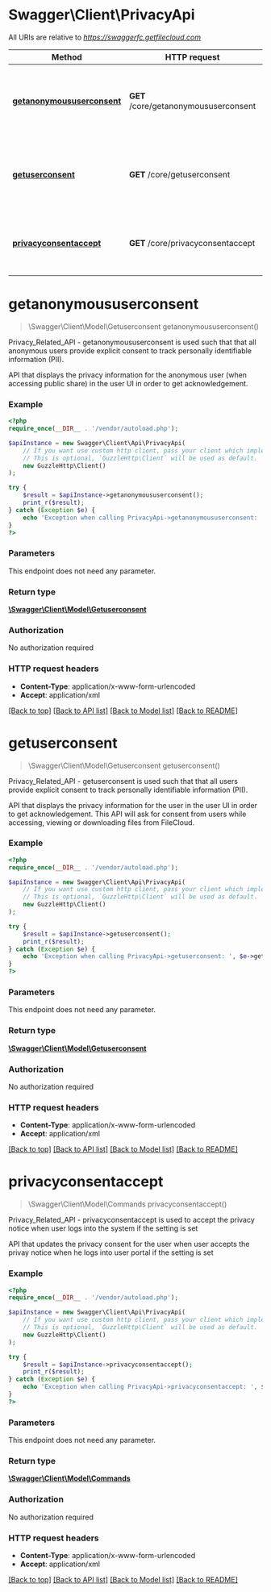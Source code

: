 # Swagger\Client\PrivacyApi

All URIs are relative to *https://swaggerfc.getfilecloud.com*

Method | HTTP request | Description
------------- | ------------- | -------------
[**getanonymoususerconsent**](PrivacyApi.md#getanonymoususerconsent) | **GET** /core/getanonymoususerconsent | Privacy_Related_API - getanonymoususerconsent is used such that that all anonymous users provide explicit consent to track personally identifiable information (PII).
[**getuserconsent**](PrivacyApi.md#getuserconsent) | **GET** /core/getuserconsent | Privacy_Related_API - getuserconsent is used such that that all users provide explicit consent to track personally identifiable information (PII).
[**privacyconsentaccept**](PrivacyApi.md#privacyconsentaccept) | **GET** /core/privacyconsentaccept | Privacy_Related_API - privacyconsentaccept is used to accept the privacy notice when user logs into the system if the setting is set


# **getanonymoususerconsent**
> \Swagger\Client\Model\Getuserconsent getanonymoususerconsent()

Privacy_Related_API - getanonymoususerconsent is used such that that all anonymous users provide explicit consent to track personally identifiable information (PII).

API that displays the privacy information for the anonymous user (when accessing public share) in the user UI in order to get acknowledgement.

### Example
```php
<?php
require_once(__DIR__ . '/vendor/autoload.php');

$apiInstance = new Swagger\Client\Api\PrivacyApi(
    // If you want use custom http client, pass your client which implements `GuzzleHttp\ClientInterface`.
    // This is optional, `GuzzleHttp\Client` will be used as default.
    new GuzzleHttp\Client()
);

try {
    $result = $apiInstance->getanonymoususerconsent();
    print_r($result);
} catch (Exception $e) {
    echo 'Exception when calling PrivacyApi->getanonymoususerconsent: ', $e->getMessage(), PHP_EOL;
}
?>
```

### Parameters
This endpoint does not need any parameter.

### Return type

[**\Swagger\Client\Model\Getuserconsent**](../Model/Getuserconsent.md)

### Authorization

No authorization required

### HTTP request headers

 - **Content-Type**: application/x-www-form-urlencoded
 - **Accept**: application/xml

[[Back to top]](#) [[Back to API list]](../../README.md#documentation-for-api-endpoints) [[Back to Model list]](../../README.md#documentation-for-models) [[Back to README]](../../README.md)

# **getuserconsent**
> \Swagger\Client\Model\Getuserconsent getuserconsent()

Privacy_Related_API - getuserconsent is used such that that all users provide explicit consent to track personally identifiable information (PII).

API that displays the privacy information for the user in the user UI in order to get acknowledgement. This API will ask for consent from users while accessing, viewing or downloading files from FileCloud.

### Example
```php
<?php
require_once(__DIR__ . '/vendor/autoload.php');

$apiInstance = new Swagger\Client\Api\PrivacyApi(
    // If you want use custom http client, pass your client which implements `GuzzleHttp\ClientInterface`.
    // This is optional, `GuzzleHttp\Client` will be used as default.
    new GuzzleHttp\Client()
);

try {
    $result = $apiInstance->getuserconsent();
    print_r($result);
} catch (Exception $e) {
    echo 'Exception when calling PrivacyApi->getuserconsent: ', $e->getMessage(), PHP_EOL;
}
?>
```

### Parameters
This endpoint does not need any parameter.

### Return type

[**\Swagger\Client\Model\Getuserconsent**](../Model/Getuserconsent.md)

### Authorization

No authorization required

### HTTP request headers

 - **Content-Type**: application/x-www-form-urlencoded
 - **Accept**: application/xml

[[Back to top]](#) [[Back to API list]](../../README.md#documentation-for-api-endpoints) [[Back to Model list]](../../README.md#documentation-for-models) [[Back to README]](../../README.md)

# **privacyconsentaccept**
> \Swagger\Client\Model\Commands privacyconsentaccept()

Privacy_Related_API - privacyconsentaccept is used to accept the privacy notice when user logs into the system if the setting is set

API that updates the privacy consent for the user when user accepts the privay notice when he logs into user portal if the setting is set

### Example
```php
<?php
require_once(__DIR__ . '/vendor/autoload.php');

$apiInstance = new Swagger\Client\Api\PrivacyApi(
    // If you want use custom http client, pass your client which implements `GuzzleHttp\ClientInterface`.
    // This is optional, `GuzzleHttp\Client` will be used as default.
    new GuzzleHttp\Client()
);

try {
    $result = $apiInstance->privacyconsentaccept();
    print_r($result);
} catch (Exception $e) {
    echo 'Exception when calling PrivacyApi->privacyconsentaccept: ', $e->getMessage(), PHP_EOL;
}
?>
```

### Parameters
This endpoint does not need any parameter.

### Return type

[**\Swagger\Client\Model\Commands**](../Model/Commands.md)

### Authorization

No authorization required

### HTTP request headers

 - **Content-Type**: application/x-www-form-urlencoded
 - **Accept**: application/xml

[[Back to top]](#) [[Back to API list]](../../README.md#documentation-for-api-endpoints) [[Back to Model list]](../../README.md#documentation-for-models) [[Back to README]](../../README.md)

